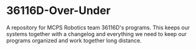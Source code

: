 # 36116D-Over-Under
A repository for MCPS Robotics team 36116D's programs. This keeps our systems together with a changelog and everything we need to keep our programs organized and work together long distance. 
